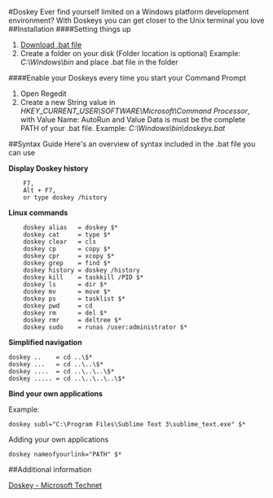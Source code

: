 #Doskey
Ever find yourself limited on a Windows platform development environment? With Doskeys you can get closer to the Unix terminal you love
##Installation
####Setting things up
1. [Download .bat file](https://www.google.se)
2. Create a folder on your disk (Folder location is optional) Example: *C:\Windows\bin* and place .bat file in the folder

####Enable your Doskeys every time you start your Command Prompt
1. Open Regedit
2. Create a new String value in *HKEY_CURRENT_USER\SOFTWARE\Microsoft\Command Processor*, with Value Name: AutoRun and Value Data is must be the complete PATH of your .bat file. Example: *C:\Windows\bin\doskeys.bat*

##Syntax Guide
Here's an overview of syntax included in the .bat file you can use

**Display Doskey history**

```
	F7,
	Alt + F7,
	or type doskey /history
```

**Linux commands**

```
	doskey alias   = doskey $*
	doskey cat     = type $*
	doskey clear   = cls
	doskey cp      = copy $*
	doskey cpr     = xcopy $*
	doskey grep    = find $*
	doskey history = doskey /history
	doskey kill    = taskkill /PID $*
	doskey ls      = dir $*
	doskey mv      = move $*
	doskey ps      = tasklist $*
	doskey pwd     = cd
	doskey rm      = del $*
	doskey rmr     = deltree $*
	doskey sudo    = runas /user:administrator $*
```

**Simplified navigation**

```
doskey ..    = cd ..\$*
doskey ...   = cd ..\..\$*
doskey ....  = cd ..\..\..\$*
doskey ..... = cd ..\..\..\..\$*
```

**Bind your own applications**

Example:
```
doskey subl="C:\Program Files\Sublime Text 3\sublime_text.exe" $*
```

Adding your own applications
```
doskey nameofyourlink="PATH" $*
```

##Additional information

[Doskey - Microsoft Technet](https://technet.microsoft.com/en-us/library/bb490894.aspx)